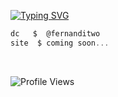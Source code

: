 [![Typing SVG](https://readme-typing-svg.herokuapp.com?font=Roboto+Mono&color=007AFF&size=24&lines=Luis+%7C+Coder+and+Gamer)](https://git.io/typing-svg)

```csharp
dc   $  @fernanditwo
site  $ coming soon... 
```
&zwnj; 
&zwnj; 

<p align="left">
  <img src="https://komarev.com/ghpvc/?username=capsyn&label=Profile%20views&color=blue&style=flat" alt="Profile Views" />
</p>
